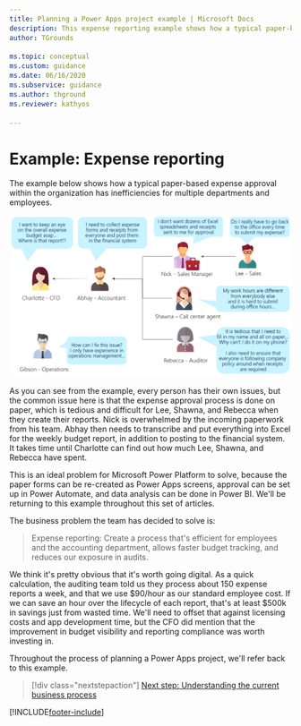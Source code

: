 ```yaml
---
title: Planning a Power Apps project example | Microsoft Docs
description: This expense reporting example shows how a typical paper-based expense approval within the organization has inefficiencies for multiple departments and employees.
author: TGrounds

ms.topic: conceptual
ms.custom: guidance
ms.date: 06/16/2020
ms.subservice: guidance
ms.author: thground
ms.reviewer: kathyos

---
```


# Example: Expense reporting

The example below shows how a typical paper-based expense approval within the
organization has inefficiencies for multiple departments and employees.

![Various team members explain the drawbacks of the current paper-based process.](media/process-problem.png "Various team members explain the drawbacks of the current paper-based process")

As you can see from the example, every person has their own issues, but the
common issue here is that the expense approval process is done on paper, which
is tedious and difficult for Lee, Shawna, and Rebecca when they create their
reports. Nick is overwhelmed by the incoming paperwork from his team. Abhay then
needs to transcribe and put everything into Excel for the weekly budget report,
in addition to posting to the financial system. It takes time until Charlotte
can find out how much Lee, Shawna, and Rebecca have spent.

This is an ideal problem for Microsoft Power Platform to solve, because the paper forms can be
re-created as Power Apps screens, approval can be set up in Power Automate, and
data analysis can be done in Power BI. We'll be returning to this example
throughout this set of articles.

The business problem the team has decided to solve is:

> Expense reporting: Create a process that's efficient for employees and the
> accounting department, allows faster budget tracking, and reduces our
> exposure in audits.

We think it's pretty obvious that it's worth going digital. As a quick
calculation, the auditing team told us they process about 150 expense reports a
week, and that we use \$90/hour as our standard employee cost. If we can save an
hour over the lifecycle of each report, that's at least \$500k in savings just
from wasted time. We'll need to offset that against licensing costs and app
development time, but the CFO did mention that the improvement in budget
visibility and reporting compliance was worth investing in.

Throughout the process of planning a Power Apps project, we'll refer back to this example.

> [!div class="nextstepaction"]
> [Next step: Understanding the current business process](understanding-current-business-process.md)


[!INCLUDE[footer-include](../../includes/footer-banner.md)]